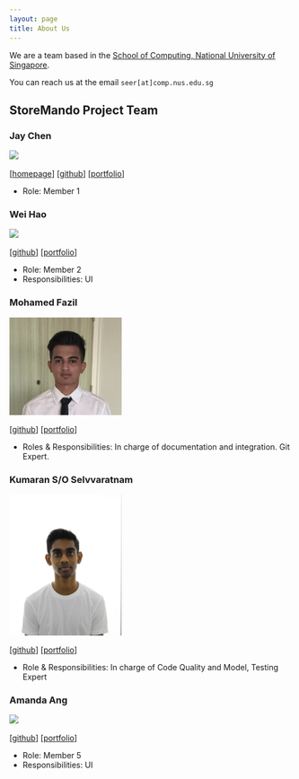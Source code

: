 ```yaml
---
layout: page
title: About Us
---
```


We are a team based in the [School of Computing, National University of Singapore](http://www.comp.nus.edu.sg).

You can reach us at the email `seer[at]comp.nus.edu.sg`

## StoreMando Project Team

### Jay Chen

<img src="images/johndoe.png" width="200px">

[[homepage](http://www.comp.nus.edu.sg/~damithch)]
[[github](https://github.com/johndoe)]
[[portfolio](team/johndoe.md)]

* Role: Member 1

### Wei Hao

<img src="images/johndoe.png" width="200px">

[[github](http://github.com/johndoe)]
[[portfolio](team/johndoe.md)]

* Role: Member 2
* Responsibilities: UI

### Mohamed Fazil

<img src="images/md-fazil.png" width="200px">

[[github](http://github.com/Md-Fazil)] [[portfolio](team/mohamedfazil.md)]

* Roles & Responsibilities: In charge of documentation and integration. Git Expert. 

### Kumaran S/O Selvvaratnam

<img src="images/kumsssss.png" width="200px">

[[github](http://github.com/kumsssss)]
[[portfolio](team/kumaran.md)]

* Role & Responsibilities: In charge of Code Quality and Model,
  Testing Expert

### Amanda Ang

<img src="images/johndoe.png" width="200px">

[[github](http://github.com/johndoe)]
[[portfolio](team/johndoe.md)]

* Role: Member 5
* Responsibilities: UI
